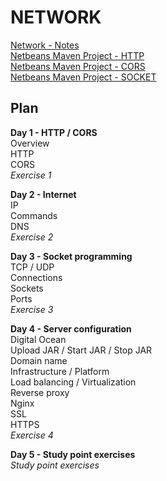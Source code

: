 # NETWORK

<a href="Network-Notes.pdf" target="_blank">Network - Notes</a><br>
<a href="HTTP" target="_blank">Netbeans Maven Project - HTTP</a><br>
<a href="CORS" target="_blank">Netbeans Maven Project - CORS</a><br>
<a href="SOCKET" target="_blank">Netbeans Maven Project - SOCKET</a><br>

## Plan

**Day 1 - HTTP / CORS**<br>
Overview<br>
HTTP<br>
CORS<br>
*Exercise 1*<br>

**Day 2 - Internet**<br>
IP<br>
Commands<br>
DNS<br>
*Exercise 2*<br>

**Day 3 - Socket programming**<br>
TCP / UDP<br>
Connections<br>
Sockets<br>
Ports<br>
*Exercise 3*<br>

**Day 4 - Server configuration**<br>
Digital Ocean<br>
Upload JAR / Start JAR / Stop JAR<br>
Domain name<br>
Infrastructure / Platform<br>
Load balancing / Virtualization<br>
Reverse proxy<br>
Nginx<br>
SSL<br>
HTTPS<br>
*Exercise 4*<br>

**Day 5 - Study point exercises**<br>
*Study point exercises*